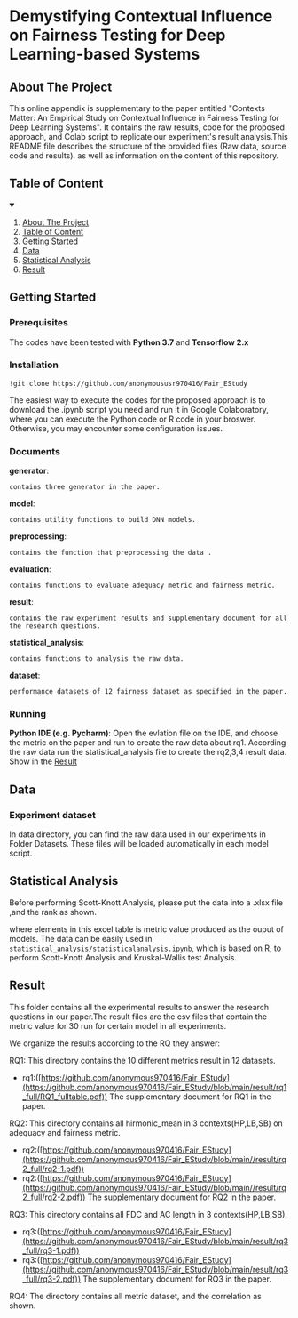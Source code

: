 # Demystifying Contextual Influence on Fairness Testing for Deep Learning-based Systems

<!-- ABOUT THE PROJECT -->

## About The Project

This online appendix is supplementary to the paper entitled "Contexts Matter: An Empirical Study on Contextual Influence in
Fairness Testing for Deep Learning Systems". It contains the raw results, code for the proposed approach, and Colab script to replicate our experiment's result analysis.This README file describes the structure of the provided files (Raw data, source code and results). as well as information on the content of this repository.

## Table of Content

<!-- TABLE OF CONTENTS -->

<details open="open">
<summary></summary>
<ol>
<li><a href="#about-the-project">About The Project</a></li>
<li><a href="#Table of Content">Table of Content</a></li>
<li><a href="#getting-started">Getting Started</a></li>
<li><a href="#Data">Data</a></li>
<li><a href="#Statistical Analysis">Statistical Analysis</a></li>
<li><a href="#Result">Result</a></li>
</ol>
</details>

## Getting Started

### Prerequisites

The codes have been tested with **Python 3.7** and **Tensorflow 2.x**

### Installation

```!git clone https://github.com/anonymoususr970416/Fair_EStudy ```

The easiest way to execute the codes for the proposed approach is to download the .ipynb script you need and run it in Google Colaboratory, where you can execute the Python code or R code in your broswer. Otherwise, you may encounter some configuration issues.
### Documents


**generator**:  

    contains three generator in the paper.
**model**:  

    contains utility functions to build DNN models.
**preprocessing**:  

    contains the function that preprocessing the data .
**evaluation**:  

    contains functions to evaluate adequacy metric and fairness metric.     
**result**:  

    contains the raw experiment results and supplementary document for all the research questions.
**statistical_analysis**:  

    contains functions to analysis the raw data.
**dataset**:  

    performance datasets of 12 fairness dataset as specified in the paper.

### Running
**Python IDE (e.g. Pycharm)**: Open the evlation file on the IDE, and choose the metric on the paper and run to create the raw data about rq1.
According the raw data run the statistical_analysis file to create the rq2,3,4 result data. Show in the <a href="#Result">Result</a>

## Data

### Experiment dataset

In data directory, you can find the raw data used in our experiments in Folder Datasets. These files will be loaded automatically in each model script.



## Statistical Analysis

Before performing Scott-Knott Analysis, please put the data into a .xlsx file ,and the rank as shown.

where elements in this excel table is metric value produced as the ouput of models. 
The data can be easily used in `statistical_analysis/statisticalanalysis.ipynb`, which is based on R, to perform Scott-Knott Analysis and Kruskal-Wallis test Analysis.


## Result

This folder contains all the experimental results to answer the research questions in our paper.The result files are the csv files that contain the metric value for 30 run for certain model in all experiments. 

We organize the results according to the RQ they answer:  

RQ1: This directory contains the 10 different metrics result in 12 datasets.  

- rq1:([https://github.com/anonymous970416/Fair_EStudy](https://github.com/anonymous970416/Fair_EStudy/blob/main/result/rq1_full/RQ1_fulltable.pdf))
  The supplementary document for RQ1 in the paper.

RQ2: This directory contains all hirmonic_mean in 3 contexts(HP,LB,SB) on adequacy and fairness metric.  
- rq2:([https://github.com/anonymous970416/Fair_EStudy](https://github.com/anonymous970416/Fair_EStudy/blob/main//result/rq2_full/rq2-1.pdf))
- rq2:([https://github.com/anonymous970416/Fair_EStudy](https://github.com/anonymous970416/Fair_EStudy/blob/main//result/rq2_full/rq2-2.pdf))
  The supplementary document for RQ2 in the paper.

RQ3: This directory contains all FDC and AC length in 3 contexts(HP,LB,SB).   
- rq3:([https://github.com/anonymous970416/Fair_EStudy](https://github.com/anonymous970416/Fair_EStudy/blob/main/result/rq3_full/rq3-1.pdf))
- rq3:([https://github.com/anonymous970416/Fair_EStudy](https://github.com/anonymous970416/Fair_EStudy/blob/main/result/rq3_full/rq3-2.pdf))
The supplementary document for RQ3 in the paper.

RQ4: The directory contains all metric dataset, and the correlation as shown.


